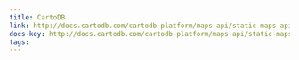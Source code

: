 ```yaml
---
title: CartoDB
link: http://docs.cartodb.com/cartodb-platform/maps-api/static-maps-api/
docs-key: http://docs.cartodb.com/cartodb-platform/maps-api/static-maps-api/
tags:
---
```

